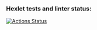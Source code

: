 ### Hexlet tests and linter status:
[![Actions Status](https://github.com/GenduDeveloper/php-laravel-development-project-57/actions/workflows/hexlet-check.yml/badge.svg)](https://github.com/GenduDeveloper/php-laravel-development-project-57/actions)